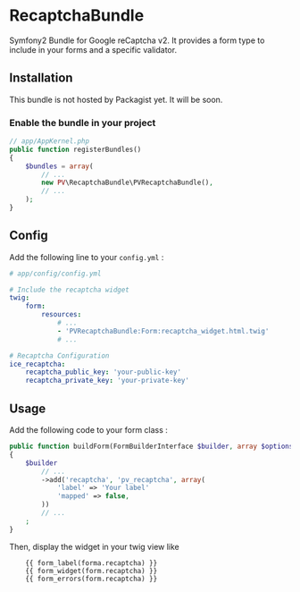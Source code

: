 # RecaptchaBundle

Symfony2 Bundle for Google reCaptcha v2.
It provides a form type to include in your forms and a specific validator.

## Installation

This bundle is not hosted by Packagist yet.
It will be soon.

### Enable the bundle in your project

```php
// app/AppKernel.php
public function registerBundles()
{
    $bundles = array(
        // ...
        new PV\RecaptchaBundle\PVRecaptchaBundle(),
        // ...
    );
}
```

## Config

Add the following line to your `config.yml` :
```yaml
# app/config/config.yml

# Include the recaptcha widget
twig:
    form:
        resources:
            # ...
            - 'PVRecaptchaBundle:Form:recaptcha_widget.html.twig'
            # ...

# Recaptcha Configuration
ice_recaptcha:
    recaptcha_public_key: 'your-public-key'
    recaptcha_private_key: 'your-private-key'
```

## Usage

Add the following code to your form class :
```php
public function buildForm(FormBuilderInterface $builder, array $options)
{
    $builder
        // ...
        ->add('recaptcha', 'pv_recaptcha', array(
            'label' => 'Your label'
            'mapped' => false,
        ))
        // ...
    ;
}
```
Then, display the widget in your twig view like
```twig
    {{ form_label(forma.recaptcha) }}
    {{ form_widget(form.recaptcha) }}
    {{ form_errors(form.recaptcha) }}
```
